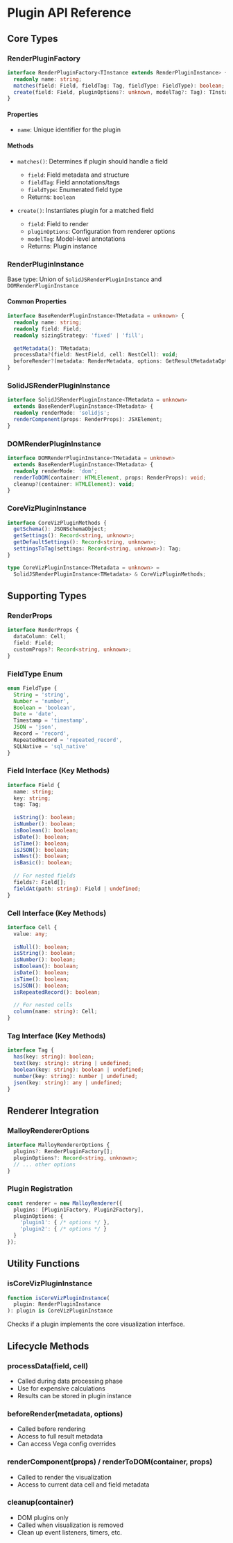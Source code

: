 # Plugin API Reference

## Core Types

### RenderPluginFactory<TInstance>

```typescript
interface RenderPluginFactory<TInstance extends RenderPluginInstance> {
  readonly name: string;
  matches(field: Field, fieldTag: Tag, fieldType: FieldType): boolean;
  create(field: Field, pluginOptions?: unknown, modelTag?: Tag): TInstance;
}
```

#### Properties
- `name`: Unique identifier for the plugin

#### Methods
- `matches()`: Determines if plugin should handle a field
  - `field`: Field metadata and structure
  - `fieldTag`: Field annotations/tags
  - `fieldType`: Enumerated field type
  - Returns: `boolean`

- `create()`: Instantiates plugin for a matched field
  - `field`: Field to render
  - `pluginOptions`: Configuration from renderer options
  - `modelTag`: Model-level annotations
  - Returns: Plugin instance

### RenderPluginInstance

Base type: Union of `SolidJSRenderPluginInstance` and `DOMRenderPluginInstance`

#### Common Properties
```typescript
interface BaseRenderPluginInstance<TMetadata = unknown> {
  readonly name: string;
  readonly field: Field;
  readonly sizingStrategy: 'fixed' | 'fill';
  
  getMetadata(): TMetadata;
  processData?(field: NestField, cell: NestCell): void;
  beforeRender?(metadata: RenderMetadata, options: GetResultMetadataOptions): void;
}
```

### SolidJSRenderPluginInstance

```typescript
interface SolidJSRenderPluginInstance<TMetadata = unknown>
  extends BaseRenderPluginInstance<TMetadata> {
  readonly renderMode: 'solidjs';
  renderComponent(props: RenderProps): JSXElement;
}
```

### DOMRenderPluginInstance

```typescript
interface DOMRenderPluginInstance<TMetadata = unknown>
  extends BaseRenderPluginInstance<TMetadata> {
  readonly renderMode: 'dom';
  renderToDOM(container: HTMLElement, props: RenderProps): void;
  cleanup?(container: HTMLElement): void;
}
```

### CoreVizPluginInstance

```typescript
interface CoreVizPluginMethods {
  getSchema(): JSONSchemaObject;
  getSettings(): Record<string, unknown>;
  getDefaultSettings(): Record<string, unknown>;
  settingsToTag(settings: Record<string, unknown>): Tag;
}

type CoreVizPluginInstance<TMetadata = unknown> = 
  SolidJSRenderPluginInstance<TMetadata> & CoreVizPluginMethods;
```

## Supporting Types

### RenderProps

```typescript
interface RenderProps {
  dataColumn: Cell;
  field: Field;
  customProps?: Record<string, unknown>;
}
```

### FieldType Enum

```typescript
enum FieldType {
  String = 'string',
  Number = 'number',
  Boolean = 'boolean',
  Date = 'date',
  Timestamp = 'timestamp',
  JSON = 'json',
  Record = 'record',
  RepeatedRecord = 'repeated_record',
  SQLNative = 'sql_native'
}
```

### Field Interface (Key Methods)

```typescript
interface Field {
  name: string;
  key: string;
  tag: Tag;
  
  isString(): boolean;
  isNumber(): boolean;
  isBoolean(): boolean;
  isDate(): boolean;
  isTime(): boolean;
  isJSON(): boolean;
  isNest(): boolean;
  isBasic(): boolean;
  
  // For nested fields
  fields?: Field[];
  fieldAt(path: string): Field | undefined;
}
```

### Cell Interface (Key Methods)

```typescript
interface Cell {
  value: any;
  
  isNull(): boolean;
  isString(): boolean;
  isNumber(): boolean;
  isBoolean(): boolean;
  isDate(): boolean;
  isTime(): boolean;
  isJSON(): boolean;
  isRepeatedRecord(): boolean;
  
  // For nested cells
  column(name: string): Cell;
}
```

### Tag Interface (Key Methods)

```typescript
interface Tag {
  has(key: string): boolean;
  text(key: string): string | undefined;
  boolean(key: string): boolean | undefined;
  number(key: string): number | undefined;
  json(key: string): any | undefined;
}
```

## Renderer Integration

### MalloyRendererOptions

```typescript
interface MalloyRendererOptions {
  plugins?: RenderPluginFactory[];
  pluginOptions?: Record<string, unknown>;
  // ... other options
}
```

### Plugin Registration

```typescript
const renderer = new MalloyRenderer({
  plugins: [Plugin1Factory, Plugin2Factory],
  pluginOptions: {
    'plugin1': { /* options */ },
    'plugin2': { /* options */ }
  }
});
```

## Utility Functions

### isCoreVizPluginInstance

```typescript
function isCoreVizPluginInstance(
  plugin: RenderPluginInstance
): plugin is CoreVizPluginInstance
```

Checks if a plugin implements the core visualization interface.

## Lifecycle Methods

### processData(field, cell)
- Called during data processing phase
- Use for expensive calculations
- Results can be stored in plugin instance

### beforeRender(metadata, options)
- Called before rendering
- Access to full result metadata
- Can access Vega config overrides

### renderComponent(props) / renderToDOM(container, props)
- Called to render the visualization
- Access to current data cell and field metadata

### cleanup(container)
- DOM plugins only
- Called when visualization is removed
- Clean up event listeners, timers, etc.